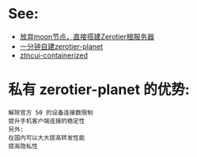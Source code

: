 # See:
- [放弃moon节点，直接搭建Zerotier根服务器 ](https://post.smzdm.com/p/apxkx2m7/)
- [一分钟自建zerotier-planet](https://github.com/Jonnyan404/zerotier-planet)
- [ztncui-containerized](https://github.com/key-networks/ztncui-containerized)

# 私有 zerotier-planet 的优势:

    解除官方 50 的设备连接数限制
    提升手机客户端连接的稳定性
    另外:
    在国内可以大大提高转发性能
    提高隐私性
